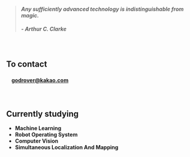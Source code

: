 > #### *Any sufficiently advanced technology is indistinguishable from magic.*
> ##### - Arthur C. Clarke

　

## **To contact**
#### 　[godrover@kakao.com](mailto:godrover@kakao.com)

　

## **Currently studying**


- **Machine Learning**
- **Robot Operating System**
- **Computer Vision**
- **Simultaneous Localization And Mapping**

